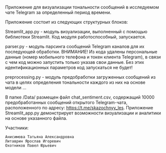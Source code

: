 Приложение для визуализации тональности сообщений в исследуемом чате Telegram за определенный период времени.

Приложение состоит из следующих структурных блоков:

Streamlit_app.py - модуль визуализации, выполненный с помощью библиотеки Streamlit. Код модуля работоспособный, запускается. 

parser.py - модуль парсинга сообщений Telegram каналов для их последующей обработки. ВНИМАНИЕ! Из кода удалены персональные данные (номер мобильного телефона и токен клиента Telegram), в связи с чем код можно запустить только указав свои данные. Без этих идентификационных параметров код запускаться не будет!

preprocessing.py - модуль предобработки загруженных сообщений из чата в целях определения тональности каждого из них на основе модели ...

В папке /Data/ размещен файл chat_sentiment.csv, содержащий 10000 предобработанных сообщений открытого Telegram-чата, расположенного по адресу: https://t.me/skazochnyy_les.
Приложение Streamlit_app.py демонстрирует возможности визуализации и аналитики на основе указанного файла.

Участники:

    Анисимова Татьяна Александровна
    Литаврин Ярослав Игоревич
    Охотников Павел Юрьевич

